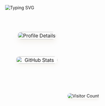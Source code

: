 ![Typing SVG](https://readme-typing-svg.herokuapp.com?color=%23B8A47E&bg=%23121212&center=true&vCenter=true&width=900&lines=Hi+there+👋,+I+am+Zhongwei+Chen.;🎉+Welcome+to+My+Github!;🤖+I'm+interested+in+Multi-modal+and+Cross-view+learning!;💬+Feel+free+to+ask+me+any+questions!)

<table style="width: 100%; border-collapse: separate; border-spacing: 20px; margin: 30px 0;">
  <tr>
    <td colspan="2" style="text-align: center; padding: 20px;">
      <img src="https://github-profile-summary-cards.vercel.app/api/cards/profile-details?username=ISChenawei&theme=rose_pine" 
           alt="Profile Details" 
           style="border-radius: 25px; box-shadow: 0 8px 16px rgba(184,164,126,0.15); width: 100%; max-width: 600px;"/>
    </td>
  </tr>
  <tr>
    <td style="text-align: center; vertical-align: top; padding: 15px;">
      <img src="https://github-readme-stats.vercel.app/api?username=ISChenawei&show_icons=true&theme=rose_pine&hide_title=true&bg_color=121212&text_color=B8A47E" 
           alt="GitHub Stats" 
           style="border-radius: 18px; box-shadow: 0 6px 12px rgba(184,164,126,0.1); width: 100%; max-width: 300px;"/>
    </td>
</table>
<div align="center">
  <img src="https://komarev.com/ghpvc/?username=924973292&style=flat-square&color=B8A47E" 
       alt="Visitor Count" 
       style="margin: 30px 0; box-shadow: 0 4px 8px rgba(184,164,126,0.15); border-radius: 15px;"/>
</div>






